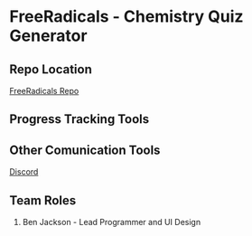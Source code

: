 # FreeRadicals - Chemistry Quiz Generator

## Repo Location
[FreeRadicals Repo](https://github.com/GGC-SD/FreeRadicals)

## Progress Tracking Tools

## Other Comunication Tools
[Discord](https://discord.gg/tSE9q34)

## Team Roles
1. Ben Jackson - Lead Programmer and UI Design